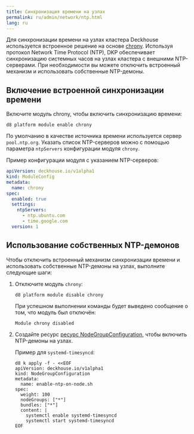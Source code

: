 ```yaml
---
title: Синхронизация времени на узлах
permalink: ru/admin/network/ntp.html
lang: ru
---
```


Для синхронизации времени на узлах кластера Deckhouse используется встроенное решение на основе [chrony](https://chrony-project.org/).
Используя протокол Network Time Protocol (NTP),
DKP обеспечивает синхронизацию системных часов на узлах кластера с внешними NTP-серверами.
При необходимости вы можете отключить встроенный механизм и использовать собственные NTP-демоны.

## Включение встроенной синхронизации времени

Включите модуль chrony, чтобы включить синхронизацию времени:

```shell  
d8 platform module enable chrony
```

По умолчанию в качестве источника времени используется сервер `pool.ntp.org`. Указать список NTP-серверов можно с помощью параметра `ntpServers` конфигурации модуля `chrony`.

Пример конфигурации модуля с указанием NTP-серверов:

```yaml
apiVersion: deckhouse.io/v1alpha1
kind: ModuleConfig
metadata:
  name: chrony
spec:
  enabled: true
  settings:
    ntpServers:
      - ntp.ubuntu.com
      - time.google.com
  version: 1
```

## Использование собственных NTP-демонов

Чтобы отключить встроенный механизм синхронизации времени и использовать собственные NTP-демоны на узлах, выполните следующие шаги:
1. Отключите модуль `chrony`:

   ```shell
   d8 platform module disable chrony
   ```

   При успешном выполнении команды будет выведено сообщение о том, что модуль был отключён:

   ```console
   Module chrony disabled
   ```

1. Создайте ресурс [ресурс NodeGroupConfiguration](../../reference/cr/nodegroupconfiguration.html),
   чтобы включить NTP-демоны на узлах.

   Пример для `systemd-timesyncd`:

   ```shell
   d8 k apply -f - <<EOF
   apiVersion: deckhouse.io/v1alpha1
   kind: NodeGroupConfiguration
   metadata:
     name: enable-ntp-on-node.sh
   spec:
     weight: 100
     nodeGroups: ["*"]
     bundles: ["*"]
     content: |
       systemctl enable systemd-timesyncd
       systemctl start systemd-timesyncd
   EOF
   ```
